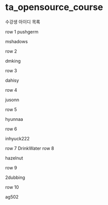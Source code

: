 # ta_opensource_course

수강생 아이디 목록

row 1
pushgerm


mshadows


row 2

dmking

row 3

dahisy

row 4

jusonn

row 5

hyunnaa

row 6

inhyuck222

row 7
DrinkWater
row 8

hazelnut

row 9

2dubbing

row 10

ag502
